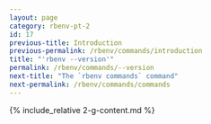 ```yaml
---
layout: page
category: rbenv-pt-2
id: 17
previous-title: Introduction
previous-permalink: /rbenv/commands/introduction
title: "'rbenv --version'"
permalink: /rbenv/commands/--version
next-title: "The `rbenv commands` command"
next-permalink: /rbenv/commands/commands
---
```


{% include_relative 2-g-content.md %}
